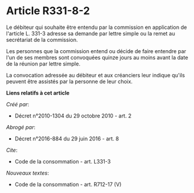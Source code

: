 # Article R331-8-2

Le débiteur qui souhaite être entendu par la commission en application de l'article L. 331-3 adresse sa demande par lettre
simple ou la remet au secrétariat de la commission. 

Les personnes que la commission entend ou décide de faire entendre par l'un de ses membres sont convoquées quinze jours au
moins avant la date de la réunion par lettre simple. 

La convocation adressée au débiteur et aux créanciers leur indique qu'ils peuvent être assistés par la personne de leur
choix.

**Liens relatifs à cet article**

_Créé par_:

  - Décret n°2010-1304 du 29 octobre 2010 - art. 2

_Abrogé par_:

  - Décret n°2016-884 du 29 juin 2016 - art. 8

_Cite_:

  - Code de la consommation - art. L331-3

_Nouveaux textes_:

  - Code de la consommation - art. R712-17 (V)
